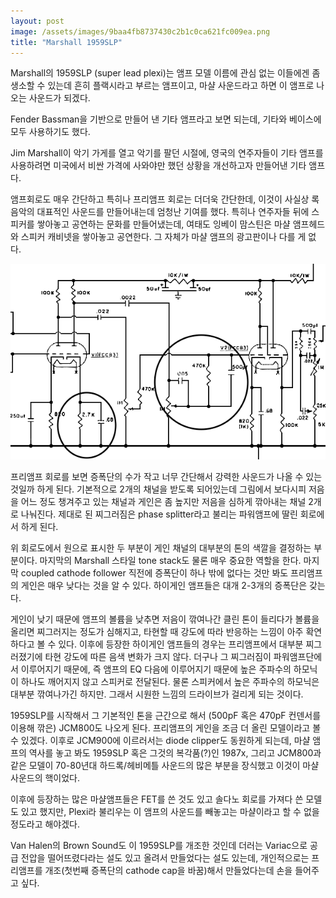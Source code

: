 ```yaml
---
layout: post
image: /assets/images/9baa4fb8737430c2b1c0ca621fc009ea.png
title: "Marshall 1959SLP"
---
```



Marshall의 1959SLP (super lead plexi)는 앰프 모델 이름에 관심 없는 이들에겐 좀 생소할 수 있는데 흔히 플랙시라고 부르는 앰프이고, 마샬 사운드라고 하면 이 앰프로 나오는 사운드가 되겠다.




Fender Bassman을 기반으로 만들어 낸 기타 앰프라고 보면 되는데, 기타와 베이스에 모두 사용하기도 했다.




Jim Marshall이 악기 가게를 열고 악기를 팔던 시절에, 영국의 연주자들이 기타 앰프를 사용하려면 미국에서 비싼 가격에 사와야만 했던 상황을 개선하고자 만들어낸 기타 앰프다.




앰프회로도 매우 간단하고 특히나 프리앰프 회로는 더더욱 간단한데, 이것이 사실상 록음악의 대표적인 사운드를 만들어내는데 엄청난 기여를 했다. 특히나 연주자들 뒤에 스피커를 쌓아놓고 공연하는 문화를 만들어냈는데, 여태도 잉베이 맘스틴은 마샬 앰프헤드와 스피커 캐비넷을 쌓아놓고 공연한다. 그 자체가 마샬 앰프의 광고판이나 다를 게 없다.



![image](/assets/images/9baa4fb8737430c2b1c0ca621fc009ea.png)







프리앰프 회로를 보면 증폭단의 수가 작고 너무 간단해서 강력한 사운드가 나올 수 있는 것일까 하게 된다. 기본적으로 2개의 채널을 받도록 되어있는데 그림에서 보다시피 저음을 어느 정도 챙겨주고 있는 채널과 게인은 좀 높지만 저음을 심하게 깎아내는 채널 2개로 나눠진다. 제대로 된 찌그러짐은 phase splitter라고 불리는 파워앰프에 딸린 회로에서 하게 된다. 




위 회로도에서 원으로 표시한 두 부분이 게인 채널의 대부분의 톤의 색깔을 결정하는 부분이다. 마지막의 Marshall 스타일 tone stack도 물론 매우 중요한 역할을 한다. 마지막 coupled cathode follower 직전에 증폭단이 하나 밖에 없다는 것만 봐도 프리앰프의 게인은 매우 낮다는 것을 알 수 있다. 하이게인 앰프들은 대개 2-3개의 증폭단은 갖는다.




게인이 낮기 때문에 앰프의 볼륨을 낮추면 저음이 깎여나간 클린 톤이 들리다가 볼륨을 올리면 찌그러지는 정도가 심해지고, 타현할 때 강도에 따라 반응하는 느낌이 아주 확연하다고 볼 수 있다. 이후에 등장한 하이게인 앰프들의 경우는 프리앰프에서 대부분 찌그러졌기에 타현 강도에 따른 음색 변화가 크지 않다. 더구나 그 찌그러짐이 파워앰프단에서 이루어지기 때문에, 즉 앰프의 EQ 다음에 이루어지기 때문에 높은 주파수의 하모닉이 하나도 깨어지지 않고 스피커로 전달된다. 물론 스피커에서 높은 주파수의 하모닉은 대부분 깎여나가긴 하지만. 그래서 시원한 느낌의 드라이브가 걸리게 되는 것이다.




1959SLP를 시작해서 그 기본적인 톤을 근간으로 해서 (500pF 혹은 470pF 컨덴서를 이용해 깎은) JCM800도 나오게 된다. 프리앰프의 게인을 조금 더 올린 모델이라고 볼 수 있겠다. 이후로 JCM900에 이르러서는 diode clipper도 동원하게 되는데, 마샬 앰프의 역사를 놓고 봐도 1959SLP 혹은 그것의 복각품(?)인 1987x, 그리고 JCM800과 같은 모델이 70-80년대 하드록/헤비메틀 사운드의 많은 부분을 장식했고 이것이 마샬사운드의 핵이었다.




이후에 등장하는 많은 마샬앰프들은 FET를 쓴 것도 있고 솔다노 회로를 가져다 쓴 모델도 있고 했지만, Plexi라 불리우는 이 앰프의 사운드를 빼놓고는 마샬이라고 할 수 없을 정도라고 해야겠다. 




Van Halen의 Brown Sound도 이 1959SLP를 개조한 것인데 더러는 Variac으로 공급 전압을 떨어뜨렸다라는 설도 있고 올려서 만들었다는 설도 있는데, 개인적으로는 프리앰프를 개조(첫번째 증폭단의 cathode cap을 바꿈)해서 만들었다는데 손을 들어주고 싶다. 








